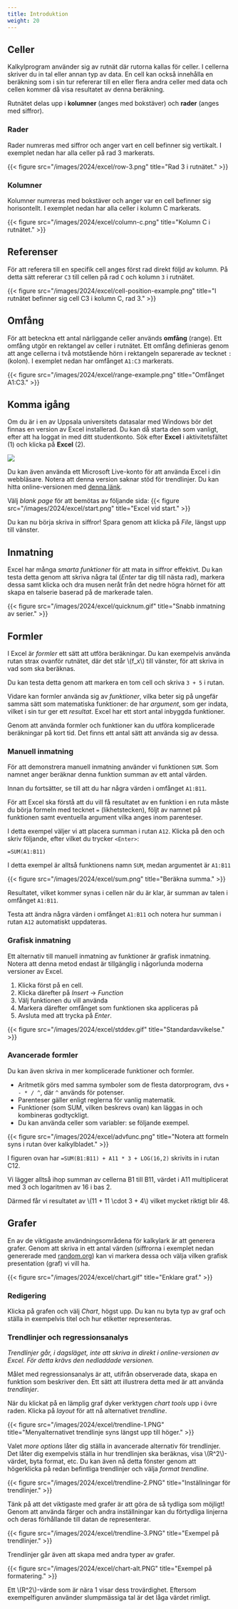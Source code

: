 ```yaml
---
title: Introduktion
weight: 20
---
```



## Celler

Kalkylprogram använder sig av rutnät där rutorna kallas för celler. I cellerna
skriver du in tal eller annan typ av data. En cell kan också innehålla en
beräkning som i sin tur refererar till en eller flera andra celler med data och
cellen kommer då visa resultatet av denna beräkning. 

Rutnätet delas upp i **kolumner** (anges med bokstäver) och **rader** (anges med siffror).

[wp-siffra]: https://sv.wikipedia.org/wiki/Siffra

### Rader

Rader numreras med siffror och anger vart en cell befinner sig vertikalt. I exemplet nedan har alla celler på rad 3 markerats.

{{< figure src="/images/2024/excel/row-3.png" title="Rad 3 i rutnätet." >}}

### Kolumner

Kolumner numreras med bokstäver och anger var en cell befinner sig horisontellt. I exemplet nedan har alla celler i kolumn C markerats.

{{< figure src="/images/2024/excel/column-c.png" title="Kolumn C i rutnätet." >}}

## Referenser

För att referera till en specifik cell anges först rad direkt följd av
kolumn. På detta sätt refererar `C3` till cellen på rad `C` och kolumn `3` i rutnätet.

{{< figure src="/images/2024/excel/cell-position-example.png"
    title="I rutnätet befinner sig cell C3 i kolumn C, rad 3." >}}

## Omfång

För att beteckna ett antal närliggande celler används __omfång__ (range). Ett omfång utgör
en rektangel av celler i rutnätet. Ett omfång definieras genom att ange cellerna i två
motstående hörn i rektangeln separerade av tecknet `:` (kolon). I exemplet nedan har omfånget `A1:C3` markerats.

{{< figure src="/images/2024/excel/range-example.png" title="Omfånget A1:C3." >}}

## Komma igång

Om du är i en av Uppsala universitets datasalar med Windows bör det finnas en
version av Excel installerad. Du kan då starta den som vanligt, efter att ha
loggat in med ditt studentkonto. Sök efter **Excel** i aktivitetsfältet (1) och klicka på **Excel** (2).

![](/images/2025/excel/taskbar-excel.png?width=555px)

Du kan även använda ett Microsoft Live-konto för att använda Excel i din
webbläsare. Notera att denna version saknar stöd för trendlinjer.
Du kan hitta online-versionen med [denna länk](https://office.live.com/start/Excel.aspx).

Välj *blank page* för att bemötas av följande sida:
{{< figure src="/images/2024/excel/start.png" title="Excel vid start." >}}


Du kan nu börja skriva in siffror! Spara genom att klicka på *File*, längst upp till vänster.


## Inmatning

Excel har många *smarta funktioner* för att mata in siffror effektivt.
Du kan testa detta genom att skriva några tal (*Enter* tar dig till nästa rad), markera dessa samt
klicka och dra musen neråt från det nedre högra hörnet för att skapa en
talserie baserad på de markerade talen.

{{< figure src="/images/2024/excel/quicknum.gif" title="Snabb inmatning av serier." >}}



## Formler

I Excel är *formler* ett sätt att utföra beräkningar. Du kan exempelvis använda
rutan strax ovanför rutnätet, där det står \\(f_x\\) till vänster, för att skriva
in vad som ska beräknas.

Du kan testa detta genom att markera en tom cell och skriva `3 + 5` i rutan.

Vidare kan formler använda sig av *funktioner*, vilka beter sig på ungefär
samma sätt som matematiska funktioner: de har *argument*, som ger indata, vilket
i sin tur ger ett *resultat*. Excel har ett stort antal inbyggda funktioner.

Genom att använda formler och funktioner kan du utföra komplicerade beräkningar
på kort tid. Det finns ett antal sätt att använda sig av dessa.


### Manuell inmatning

För att demonstrera manuell inmatning använder vi funktionen `SUM`. Som namnet
anger beräknar denna funktion summan av ett antal värden.

Innan du fortsätter, se till att du har några värden i omfånget `A1:B11`.

För att Excel ska förstå att du vill få resultatet av en funktion i en ruta
måste du börja formeln med tecknet `=` (likhetstecken), följt av namnet på
funktionen samt eventuella argument vilka anges inom parenteser.

I detta exempel väljer vi att placera summan i rutan `A12`. Klicka på den och
skriv följande, efter vilket du trycker `<Enter>`:

``` text
=SUM(A1:B11)
```

I detta exempel är alltså funktionens namn `SUM`, medan argumentet är `A1:B11`

{{< figure src="/images/2024/excel/sum.png" title="Beräkna summa." >}}

Resultatet, vilket kommer synas i cellen när du är klar, är summan av talen
i omfånget `A1:B11`.

Testa att ändra några värden i omfånget `A1:B11` och notera hur summan i rutan
`A12` automatiskt uppdateras.


### Grafisk inmatning

Ett alternativ till manuell inmatning av funktioner är grafisk inmatning.
Notera att denna metod endast är tillgänglig i någorlunda moderna versioner av
Excel.

1. Klicka först på en cell.
2. Klicka därefter på *Insert* -> *Function*
3. Välj funktionen du vill använda
4. Markera därefter omfånget som funktionen ska appliceras på
5. Avsluta med att trycka på *Enter*.

{{< figure src="/images/2024/excel/stddev.gif" title="Standardavvikelse." >}}


### Avancerade formler

Du kan även skriva in mer komplicerade funktioner och formler.

+ Aritmetik görs med samma symboler som de flesta datorprogram, dvs `+ - * / ^`, där `^` används för potenser.
+ Parenteser gäller enligt reglerna för vanlig matematik.
+ Funktioner (som SUM, vilken beskrevs ovan) kan läggas in och kombineras
    godtyckligt.
+ Du kan använda celler som variabler: se följande exempel.

{{< figure src="/images/2024/excel/advfunc.png" title="Notera att formeln syns i rutan över kalkylbladet." >}}

I figuren ovan har `=SUM(B1:B11) + A11 * 3 + LOG(16,2)` skrivits in i rutan
C12.

Vi lägger alltså ihop summan av cellerna B1 till B11, värdet i A11 multiplicerat med 3 och
logaritmen av 16 i bas 2.

Därmed får vi resultatet av \\(11 + 11 \cdot 3 + 4\\) vilket mycket riktigt blir 48.



## Grafer

En av de viktigaste användningsområdena för kalkylark är att generera grafer.
Genom att skriva in ett antal värden (siffrorna i exemplet nedan genererade med [random.org](https://www.random.org)) kan vi markera dessa och välja
vilken grafisk presentation (graf) vi vill ha.

{{< figure src="/images/2024/excel/chart.gif" title="Enklare graf." >}}

### Redigering

Klicka på grafen och välj *Chart*, högst upp. Du kan nu byta typ av graf och ställa in
exempelvis titel och hur etiketter representeras.

### Trendlinjer och regressionsanalys

*Trendlinjer går, i dagsläget, inte att skriva in direkt i online-versionen av Excel. För detta krävs den nedladdade versionen.*

Målet med regressionsanalys är att, utifrån observerade data, skapa en funktion som beskriver den. Ett sätt att illustrera detta med är att använda *trendlinjer*.

När du klickat på en lämplig graf dyker verktygen *chart tools* upp i övre raden. Klicka på *layout* för att nå alternativet *trendline*.

{{< figure src="/images/2024/excel/trendline-1.PNG" title="Menyalternativet trendlinje syns längst upp till höger." >}}

Valet *more options* låter dig ställa in avancerade alternativ för trendlinjer.
Det låter dig exempelvis ställa in hur trendlinjen ska beräknas, visa  \\(R^2\\)-värdet, byta format, etc.
Du kan även nå detta fönster genom att högerklicka på redan befintliga trendlinjer och välja *format trendline*.

{{< figure src="/images/2024/excel/trendline-2.PNG" title="Inställningar för trendlinjer." >}}

Tänk på att det viktigaste med grafer är att göra de så tydliga som möjligt!
Genom att använda färger och andra inställningar kan du förtydliga linjerna och deras förhållande till datan de representerar.

{{< figure src="/images/2024/excel/trendline-3.PNG" title="Exempel på trendlinjer." >}}

Trendlinjer går även att skapa med andra typer av grafer.

{{< figure src="/images/2024/excel/chart-alt.PNG" title="Exempel på formatering." >}}

Ett \\(R^2\\)-värde som är nära 1 visar dess trovärdighet. Eftersom exempelfiguren använder slumpmässiga tal är det låga värdet rimligt.
